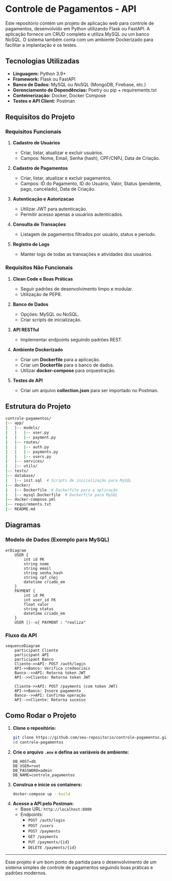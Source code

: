 # Controle de Pagamentos - API

Este repositório contém um projeto de aplicação web para controle de pagamentos, desenvolvido em Python utilizando Flask ou FastAPI. A aplicação fornece um CRUD completo e utiliza MySQL ou um banco NoSQL. O sistema também conta com um ambiente Dockerizado para facilitar a implantação e os testes.

## Tecnologias Utilizadas

- **Linguagem:** Python 3.9+
- **Framework:** Flask ou FastAPI
- **Banco de Dados:** MySQL ou NoSQL (MongoDB, Firebase, etc.)
- **Gerenciamento de Dependências:** Poetry ou pip + requirements.txt
- **Conteinerização:** Docker, Docker Compose
- **Testes e API Client:** Postman

## Requisitos do Projeto

### Requisitos Funcionais

1. **Cadastro de Usuários**
   - Criar, listar, atualizar e excluir usuários.
   - Campos: Nome, Email, Senha (hash), CPF/CNPJ, Data de Criação.

2. **Cadastro de Pagamentos**
   - Criar, listar, atualizar e excluir pagamentos.
   - Campos: ID do Pagamento, ID do Usuário, Valor, Status (pendente, pago, cancelado), Data de Criação.

3. **Autenticação e Autorizacao**
   - Utilizar JWT para autenticação.
   - Permitir acesso apenas a usuários autenticados.

4. **Consulta de Transações**
   - Listagem de pagamentos filtrados por usuário, status e período.

5. **Registro de Logs**
   - Manter logs de todas as transações e atividades dos usuários.

### Requisitos Não Funcionais

1. **Clean Code e Boas Práticas**
   - Seguir padrões de desenvolvimento limpo e modular.
   - Utilização de PEP8.

2. **Banco de Dados**
   - Opções: MySQL ou NoSQL.
   - Criar scripts de inicialização.

3. **API RESTful**
   - Implementar endpoints seguindo padrões REST.

4. **Ambiente Dockerizado**
   - Criar um **Dockerfile** para a aplicação.
   - Criar um **Dockerfile** para o banco de dados.
   - Utilizar **docker-compose** para orquestração.

5. **Testes de API**
   - Criar um arquivo **collection.json** para ser importado no Postman.

## Estrutura do Projeto

```bash
controle-pagamentos/
|-- app/
|   |-- models/
|   |   |-- user.py
|   |   |-- payment.py
|   |-- routes/
|   |   |-- auth.py
|   |   |-- payments.py
|   |   |-- users.py
|   |-- services/
|   |-- utils/
|-- tests/
|-- database/
|   |-- init.sql  # Scripts de inicialização para MySQL
|-- docker/
|   |-- Dockerfile  # Dockerfile para a aplicação
|   |-- mysql.Dockerfile  # Dockerfile para MySQL
|-- docker-compose.yml
|-- requirements.txt
|-- README.md
```

## Diagramas

### Modelo de Dados (Exemplo para MySQL)

```mermaid
erDiagram
    USER {
        int id PK
        string nome
        string email
        string senha_hash
        string cpf_cnpj
        datetime criado_em
    }
    PAYMENT {
        int id PK
        int user_id FK
        float valor
        string status
        datetime criado_em
    }
    USER ||--o{ PAYMENT : "realiza"
```

### Fluxo da API

```mermaid
sequenceDiagram
    participant Cliente
    participant API
    participant Banco
    Cliente->>API: POST /auth/login
    API->>Banco: Verifica credenciais
    Banco-->>API: Retorna token JWT
    API-->>Cliente: Retorna token JWT

    Cliente->>API: POST /payments (com token JWT)
    API->>Banco: Insere pagamento
    Banco-->>API: Confirma operação
    API-->>Cliente: Retorna sucesso
```

## Como Rodar o Projeto

1. **Clone o repositório:**
   ```bash
   git clone https://github.com/seu-repositorio/controle-pagamentos.git
   cd controle-pagamentos
   ```
2. **Crie o arquivo `.env` e defina as variáveis de ambiente:**
   ```
   DB_HOST=db
   DB_USER=root
   DB_PASSWORD=admin
   DB_NAME=controle_pagamentos
   ```
3. **Construa e inicie os containers:**
   ```bash
   docker-compose up --build
   ```
4. **Acesse a API pelo Postman:**
   - Base URL: `http://localhost:8000`
   - Endpoints:
     - `POST /auth/login`
     - `POST /users`
     - `POST /payments`
     - `GET /payments`
     - `PUT /payments/{id}`
     - `DELETE /payments/{id}`

---

Esse projeto é um bom ponto de partida para o desenvolvimento de um sistema simples de controle de pagamentos seguindo boas práticas e padrões modernos.

